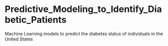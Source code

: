 # Predictive_Modeling_to_Identify_Diabetic_Patients
Machine Learning models to predict the diabetes status of individuals in the United States
